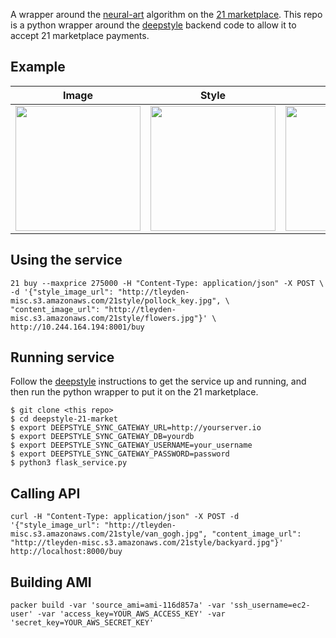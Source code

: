 
A wrapper around the [neural-art](https://github.com/jcjohnson/neural-style) algorithm on the [21 marketplace](https://21.co/mkt/).  This repo is a python wrapper around the [deepstyle](https://github.com/tleyden/deepstyle) backend code to allow it to accept 21 marketplace payments.

## Example

| Image        | Style           | Result  |
| ------------- |:-------------:| -----:|
| <img src="http://tleyden-misc.s3.amazonaws.com/21style/flowers.jpg" width="200">     |  <img src="http://tleyden-misc.s3.amazonaws.com/21style/pollock_key.jpg" width="200"> | <img src="http://tleyden-misc.s3.amazonaws.com/21style/flowers_pollock_key.jpg" width="200"> |


## Using the service

```
21 buy --maxprice 275000 -H "Content-Type: application/json" -X POST \ 
-d '{"style_image_url": "http://tleyden-misc.s3.amazonaws.com/21style/pollock_key.jpg", \
"content_image_url": "http://tleyden-misc.s3.amazonaws.com/21style/flowers.jpg"}' \ 
http://10.244.164.194:8001/buy
```

## Running service

Follow the [deepstyle](https://github.com/tleyden/deepstyle) instructions to get the service up and running, and then run the python wrapper to put it on the 21 marketplace.


```
$ git clone <this repo>
$ cd deepstyle-21-market
$ export DEEPSTYLE_SYNC_GATEWAY_URL=http://yourserver.io
$ export DEEPSTYLE_SYNC_GATEWAY_DB=yourdb
$ export DEEPSTYLE_SYNC_GATEWAY_USERNAME=your_username
$ export DEEPSTYLE_SYNC_GATEWAY_PASSWORD=password
$ python3 flask_service.py
```

## Calling API

```
curl -H "Content-Type: application/json" -X POST -d '{"style_image_url": "http://tleyden-misc.s3.amazonaws.com/21style/van_gogh.jpg", "content_image_url": "http://tleyden-misc.s3.amazonaws.com/21style/backyard.jpg"}' http://localhost:8000/buy
```

## Building AMI

```
packer build -var 'source_ami=ami-116d857a' -var 'ssh_username=ec2-user' -var 'access_key=YOUR_AWS_ACCESS_KEY' -var 'secret_key=YOUR_AWS_SECRET_KEY' 
```


